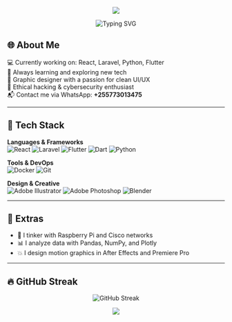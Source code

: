 <!-- 🌟 Neon-Themed GitHub README (Simulated Glow) -->
<p align="center">
  <img src="https://capsule-render.vercel.app/api?type=waving&color=F700FF&height=120&section=footer"/>
</p>
<!-- 🌟 Neon-Themed GitHub README (Simulated Glow) -->

<p align="center">
  <img src="https://readme-typing-svg.demolab.com?font=Fira+Code&weight=600&size=28&duration=3000&pause=1000&color=F700FF&center=true&vCenter=true&multiline=true&width=600&lines=Hey!+I'm+pyjoek" alt="Typing SVG" />
</p>

## 🌐 About Me

💻 Currently working on: React, Laravel, Python, Flutter  
🌱 Always learning and exploring new tech  
🎨 Graphic designer with a passion for clean UI/UX  
🔐 Ethical hacking & cybersecurity enthusiast  
📬 Contact me via WhatsApp: **+255773013475**

---

## 🚀 Tech Stack

**Languages & Frameworks**  
![React](https://img.shields.io/badge/React-00FFFF?style=for-the-badge&logo=react&logoColor=black)
![Laravel](https://img.shields.io/badge/Laravel-FF2D95?style=for-the-badge&logo=laravel&logoColor=white)
![Flutter](https://img.shields.io/badge/Flutter-01C5C4?style=for-the-badge&logo=flutter&logoColor=white)
![Dart](https://img.shields.io/badge/Dart-00B4D8?style=for-the-badge&logo=dart&logoColor=white)
![Python](https://img.shields.io/badge/Python-F9A826?style=for-the-badge&logo=python&logoColor=white)

**Tools & DevOps**  
![Docker](https://img.shields.io/badge/Docker-0ABAB5?style=for-the-badge&logo=docker&logoColor=white)
![Git](https://img.shields.io/badge/Git-FF007F?style=for-the-badge&logo=git&logoColor=white)

**Design & Creative**  
![Adobe Illustrator](https://img.shields.io/badge/Illustrator-FF9A00?style=for-the-badge&logo=adobeillustrator&logoColor=white)
![Adobe Photoshop](https://img.shields.io/badge/Photoshop-0078D4?style=for-the-badge&logo=adobephotoshop&logoColor=white)
![Blender](https://img.shields.io/badge/Blender-FF6EC7?style=for-the-badge&logo=blender&logoColor=white)

---

## 🌈 Extras

- 🎯 I tinker with Raspberry Pi and Cisco networks
- 📊 I analyze data with Pandas, NumPy, and Plotly
- 💥 I design motion graphics in After Effects and Premiere Pro

---

## 🔥 GitHub Streak

<p align="center">
  <img src="https://streak-stats.demolab.com?user=pyjoek&theme=neon-palenight&hide_border=true&background=000000&ring=F700FF&fire=F700FF&currStreakLabel=F700FF" alt="GitHub Streak"/>
</p>


<p align="center">
  <img src="https://capsule-render.vercel.app/api?type=waving&color=F700FF&height=120&section=footer"/>
</p>
